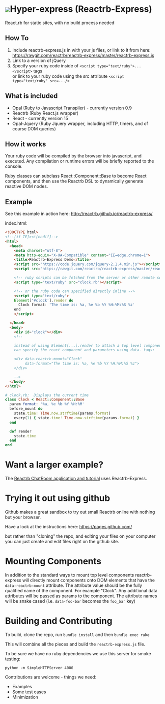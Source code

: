 #  ![](https://github.com/Serzhenka/hyper-loop-logos/blob/master/hyper-express_150.png)Hyper-express (Reactrb-Express)

React.rb for static sites, with no build process needed

## How To

1. Include reactrb-express.js in with your js files, or link to it from here: https://rawgit.com/reactrb/reactrb-express/master/reactrb-express.js
2. Link to a version of jQuery
3. Specify your ruby code inside of `<script type="text/ruby">...</script>` tags    
   or link to your ruby code using the src attribute `<script type="text/ruby" src=.../>`

## What is included

+ Opal (Ruby to Javascript Transpiler) - currently version 0.9
+ Reactrb (Ruby React.js wrapper)
+ React - currently version 15
+ Opal-Jquery (Ruby Jquery wrapper, including HTTP, timers, and of course DOM queries)

## How it works

Your ruby code will be compiled by the browser into javascript, and executed.  Any compilation or runtime errors
will be briefly reported to the console.

Ruby classes can subclass React::Component::Base to become React components, and then use the Reactrb
DSL to dynamically generate reactive DOM nodes.

## Example

See this example in action here: http://reactrb.github.io/reactrb-express/

index.html:
``` html
<!DOCTYPE html>
<!--[if IE]><![endif]-->
<html>
  <head>
    <meta charset="utf-8">
    <meta http-equiv="X-UA-Compatible" content="IE=edge,chrome=1">
    <title>Reactrb-Express Demo</title>
    <script src="https://code.jquery.com/jquery-2.1.4.min.js"></script>
    <script src="https://rawgit.com/reactrb/reactrb-express/master/reactrb-express.js"></script>

    <!-- ruby scripts can be fetched from the server or other remote source -->
    <script type="text/ruby" src="clock.rb"></script>

    <!-- or the ruby code can specified directly inline -->
    <script type="text/ruby">
    Element['#clock'].render do
      Clock format: 'The time is: %a, %e %b %Y %H:%M:%S %z'
    end
    </script>

  </head>
  <body>
    <div id="clock"></div>
    <!--

    instead of using Element[...].render to attach a top level component, you
    can specify the react component and parameters using data- tags:

    <div data-reactrb-mount="Clock"
         data-format="The time is: %a, %e %b %Y %H:%M:%S %z">
    </div>

    -->
  </body>
</html>
```

```ruby
# clock.rb:  Displays the current time
class Clock < React::Component::Base
  param format: '%a, %e %b %Y %H:%M'
  before_mount do
    state.time! Time.now.strftime(params.format)
    every(1) { state.time! Time.now.strftime(params.format) }
  end

  def render
    state.time
  end
end
```

# Want a larger example?  

The [Reactrb ChatRoom application and tutorial](http://reactrb.github.io/docs/tutorial.html) uses Reactrb-Express.

# Trying it out using github

Github makes a great sandbox to try out small Reactrb online with nothing but your browser.

Have a look at the instructions here: https://pages.github.com/

but rather than "cloning" the repo, and editing your files on your computer
you can just create and edit files right on the github site.

# Mounting Components

In addition to the standard ways to mount top level components reactrb-express will directly mount components onto DOM elements that have the `data-reactrb-mount` attribute.  The attribute value should be the fully qualified name of the component.  For example "Clock".  Any additional data attributes will be passed as params to the component.  The attribute names will be snake cased (i.e. `data-foo-bar` becomes the `foo_bar` key)

# Building and Contributing

To build, clone the repo, run `bundle install` and then `bundle exec rake`

This will combine all the pieces and build the `reactrb-express.js` file.

To be sure we have no ruby dependencies we use this server for smoke testing:

`python -m SimpleHTTPServer 4000`

Contributions are welcome - things we need:

+ Examples
+ Some test cases
+ Minimization
